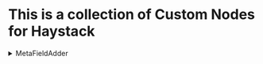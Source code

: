 # This is a collection of Custom Nodes for Haystack

<details>
  <summary>MetaFieldAdder</summary>
  <h2>What does this component do?</h2>
  <p>This component adds meta fields to Documents in the indexing pipeline.
  
  The meta values are specified in a seperate json file. The name of the json file is the name of the Document the meta data is intended for, plus the ending ".meta.json".
  
  *Example: The name of a pdf file is: "Information.pdf". Then, the name of the json file is "Information.pdf.meta.json". The MetaFieldAdder extracts the meta values from this json file and adds them to the Document.*</p>
</details>
